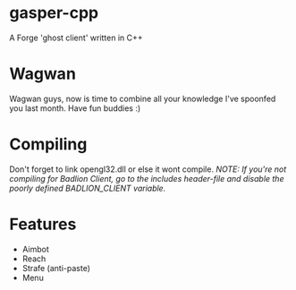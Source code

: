 # gasper-cpp
A Forge 'ghost client' written in C++

# Wagwan
Wagwan guys, now is time to combine all your knowledge I've spoonfed you last month. Have fun buddies :)

# Compiling
Don't forget to link opengl32.dll or else it wont compile.
*NOTE: If you're not compiling for Badlion Client, go to the includes header-file and disable the poorly defined BADLION_CLIENT variable.*

# Features
* Aimbot
* Reach
* Strafe (anti-paste)
* Menu
